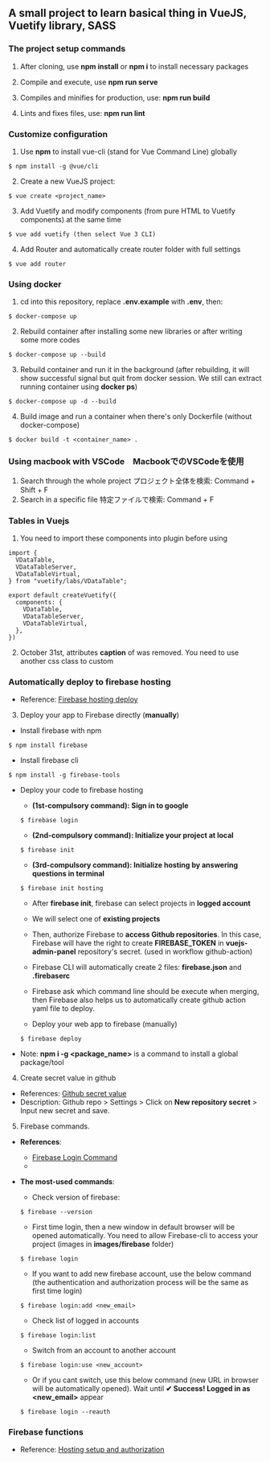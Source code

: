 ## A small project to learn basical thing in VueJS, Vuetify library, SASS

### The project setup commands
1. After cloning, use **npm install** or **npm i** to install necessary packages

2. Compile and execute, use **npm run serve**

3. Compiles and minifies for production, use: **npm run build**

4. Lints and fixes files, use: **npm run lint**

### Customize configuration

1. Use **npm** to install vue-cli (stand for Vue Command Line) globally
```
$ npm install -g @vue/cli
```

2. Create a new VueJS project: 
```
$ vue create <project_name>
```

3. Add Vuetify and modify components (from pure HTML to Vuetify components) at the same time
```
$ vue add vuetify (then select Vue 3 CLI)
```

4. Add Router and automatically create router folder with full settings
```
$ vue add router
```

### Using docker 
1. cd into this repository, replace **.env.example** with **.env**, then:
```
$ docker-compose up
```

2. Rebuild container after installing some new libraries or after writing some more codes
```
$ docker-compose up --build 
```

3. Rebuild container and run it in the background (after rebuilding, it will show successful signal but quit from docker session. We still can extract running container using **docker ps**)
```
$ docker-compose up -d --build
```

4. Build image and run a container when there's only Dockerfile (without docker-compose)
```
$ docker build -t <container_name> .
```

### Using macbook with VSCode　MacbookでのVSCodeを使用
1. Search through the whole project プロジェクト全体を検索: Command + Shift + F
2. Search in a specific file 特定ファイルで検索: Command + F

### Tables in Vuejs
1. You need to import these components into plugin before using
```
import {
  VDataTable,
  VDataTableServer,
  VDataTableVirtual,
} from "vuetify/labs/VDataTable";

export default createVuetify({
  components: {
    VDataTable,
    VDataTableServer,
    VDataTableVirtual,
  },
})
```

2. October 31st, attributes **caption** of **<v-table-data>** was removed. You need to use another css class to custom 

### Automatically deploy to firebase hosting
- Reference: [Firebase hosting deploy](https://medium.com/@mrjohnkilonzi/how-to-deploy-your-vuejs-using-github-actions-on-firebase-hosting-a667aabd88f7)

3. Deploy your app to Firebase directly (**manually**)
- Install firebase with npm 
```
$ npm install firebase
```

- Install firebase cli 
```
$ npm install -g firebase-tools
```

- Deploy your code to firebase hosting
  - **(1st-compulsory command): Sign in to google** 
  ```
  $ firebase login
  ```

  - **(2nd-compulsory command): Initialize your project at local**
  ```
  $ firebase init
  ```

  - **(3rd-compulsory command): Initialize hosting by answering questions in terminal** 
  ```
  $ firebase init hosting
  ```
  - After **firebase init**, firebase can select projects in **logged account**
  - We will select one of **existing projects** 
  - Then, authorize Firebase to **access Github repositories**. In this case, Firebase will have the right to create **FIREBASE_TOKEN** in **vuejs-admin-panel** repository's secret. (used in workflow github-action)
  - Firebase CLI will automatically create 2 files: **firebase.json** and **.firebaserc**
  - Firebase ask which command line should be execute when merging, then Firebase also helps us to automatically create github action yaml file to deploy.  

  - Deploy your web app to firebase (manually)
  ```
  $ firebase deploy
  ```
* Note: **npm i -g <package_name>** is a command to install a global package/tool

4. Create secret value in github
- References: [Github secret value](https://docs.github.com/en/actions/security-guides/using-secrets-in-github-actions)
- Description: Github repo > Settings > Click on **New repository secret** > Input new secret and save.

5. Firebase commands.
- **References**: 
  - [Firebase Login Command](https://stackoverflow.com/questions/33916448/how-to-change-firebase-user-login-identity-from-command-line-cli)
  - 

- **The most-used commands**:
  - Check version of firebase:
  ```
  $ firebase --version
  ```

  - First time login, then a new window in default browser will be opened automatically. You need to allow Firebase-cli to access your project (images in **images/firebase** folder)
  ```
  $ firebase login
  ```

  - If you want to add new firebase account, use the below command (the authentication and authorization process will be the same as first time login)
  ```
  $ firebase login:add <new_email>
  ``` 

  - Check list of logged in accounts
  ```
  $ firebase login:list
  ```

  - Switch from an account to another account
  ```
  $ firebase login:use <new_account>
  ```

  - Or if you cant switch, use this below command (new URL in browser will be automatically opened). Wait until **✔  Success! Logged in as <new_email>** appear
  ```
  $ firebase login --reauth
  ```

### Firebase functions
- Reference: [Hosting setup and authorization](https://qiita.com/zono345/items/27744ef00b97b0cd8886)
